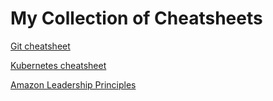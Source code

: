 # My Collection of Cheatsheets

[Git cheatsheet](Git-cheatsheet.md)

[Kubernetes cheatsheet](Kubernetes-cheatsheet.md)

[Amazon Leadership Principles](amazon-leadership-principles.md)
